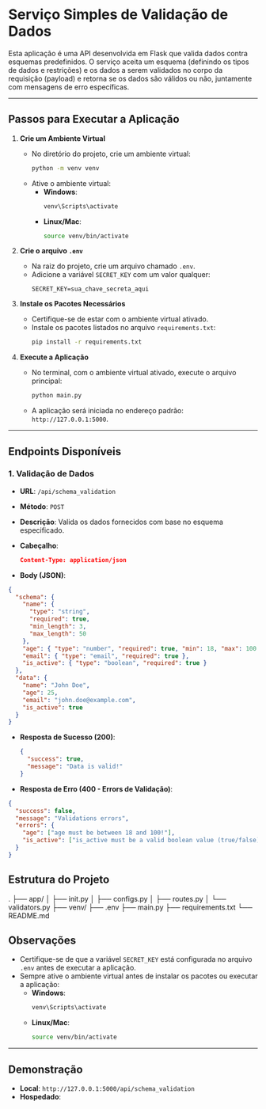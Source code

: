 # Serviço Simples de Validação de Dados

Esta aplicação é uma API desenvolvida em Flask que valida dados contra esquemas predefinidos. O serviço aceita um esquema (definindo os tipos de dados e restrições) e os dados a serem validados no corpo da requisição (payload) e retorna se os dados são válidos ou não, juntamente com mensagens de erro específicas.

---

## Passos para Executar a Aplicação

1. **Crie um Ambiente Virtual**

   - No diretório do projeto, crie um ambiente virtual:
     ```bash
     python -m venv venv
     ```
   - Ative o ambiente virtual:
     - **Windows**:
       ```bash
       venv\Scripts\activate
       ```
     - **Linux/Mac**:
       ```bash
       source venv/bin/activate
       ```

2. **Crie o arquivo `.env`**

   - Na raiz do projeto, crie um arquivo chamado `.env`.
   - Adicione a variável `SECRET_KEY` com um valor qualquer:
     ```env
     SECRET_KEY=sua_chave_secreta_aqui
     ```

3. **Instale os Pacotes Necessários**

   - Certifique-se de estar com o ambiente virtual ativado.
   - Instale os pacotes listados no arquivo `requirements.txt`:
     ```bash
     pip install -r requirements.txt
     ```

4. **Execute a Aplicação**

   - No terminal, com o ambiente virtual ativado, execute o arquivo principal:
     ```bash
     python main.py
     ```
   - A aplicação será iniciada no endereço padrão: `http://127.0.0.1:5000`.

---

## Endpoints Disponíveis

### 1. **Validação de Dados**

- **URL**: `/api/schema_validation`
- **Método**: `POST`
- **Descrição**: Valida os dados fornecidos com base no esquema especificado.
- **Cabeçalho**:

  ```json
  Content-Type: application/json
  ```

- **Body (JSON)**:

```json
{
  "schema": {
    "name": {
      "type": "string",
      "required": true,
      "min_length": 3,
      "max_length": 50
    },
    "age": { "type": "number", "required": true, "min": 18, "max": 100 },
    "email": { "type": "email", "required": true },
    "is_active": { "type": "boolean", "required": true }
  },
  "data": {
    "name": "John Doe",
    "age": 25,
    "email": "john.doe@example.com",
    "is_active": true
  }
}
```

- **Resposta de Sucesso (200)**:

  ```json
  {
    "success": true,
    "message": "Data is valid!"
  }
  ```

- **Resposta de Erro (400 - Errors de Validação)**:

```json
{
  "success": false,
  "message": "Validations errors",
  "errors": {
    "age": ["age must be between 18 and 100!"],
    "is_active": ["is_active must be a valid boolean value (true/false)."]
  }
}
```

## Estrutura do Projeto

. ├── app/
│ ├── init.py
│ ├── configs.py
│ ├── routes.py
│ └── validators.py
├── venv/
├── .env
├── main.py
├── requirements.txt
└── README.md


## Observações

- Certifique-se de que a variável `SECRET_KEY` está configurada no arquivo `.env` antes de executar a aplicação.
- Sempre ative o ambiente virtual antes de instalar os pacotes ou executar a aplicação:
  - **Windows**:
    ```bash
    venv\Scripts\activate
    ```
  - **Linux/Mac**:
    ```bash
    source venv/bin/activate
    ```

---


## Demonstração

- **Local**: `http://127.0.0.1:5000/api/schema_validation`
- **Hospedado**: 
